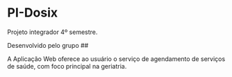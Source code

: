 # PI-Dosix
Projeto integrador 4º semestre.

Desenvolvido pelo grupo ##

A Aplicação Web oferece ao usuário o serviço de agendamento de serviços de saúde, com foco principal na geriatria.
